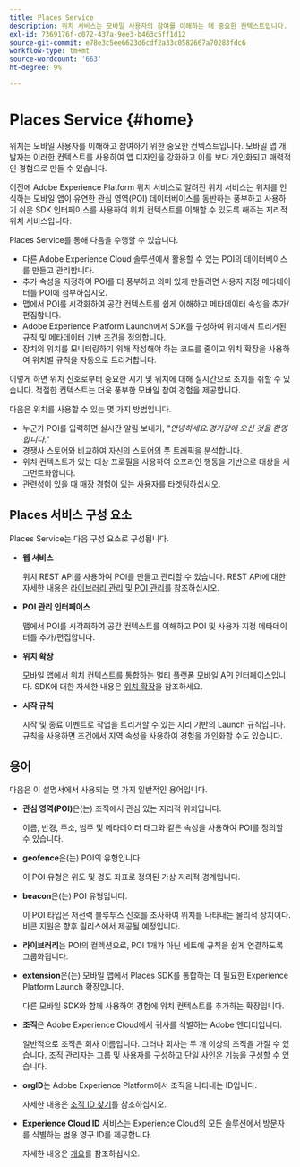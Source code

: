 ```yaml
---
title: Places Service
description: 위치 서비스는 모바일 사용자의 참여를 이해하는 데 중요한 컨텍스트입니다. 모바일 앱 개발자는 이러한 컨텍스트를 사용하여 앱 디자인을 강화하고 이를 보다 개인화되고 매력적인 경험으로 만들 수 있습니다.
exl-id: 7369176f-c072-437a-9ee3-b463c5ff1d12
source-git-commit: e78e3c5ee6623d6cdf2a33c0582667a70283fdc6
workflow-type: tm+mt
source-wordcount: '663'
ht-degree: 9%

---
```


# Places Service {#home}

위치는 모바일 사용자를 이해하고 참여하기 위한 중요한 컨텍스트입니다. 모바일 앱 개발자는 이러한 컨텍스트를 사용하여 앱 디자인을 강화하고 이를 보다 개인화되고 매력적인 경험으로 만들 수 있습니다.

이전에 Adobe Experience Platform 위치 서비스로 알려진 위치 서비스는 위치를 인식하는 모바일 앱이 유연한 관심 영역(POI) 데이터베이스를 동반하는 풍부하고 사용하기 쉬운 SDK 인터페이스를 사용하여 위치 컨텍스트를 이해할 수 있도록 해주는 지리적 위치 서비스입니다.

Places Service를 통해 다음을 수행할 수 있습니다.

* 다른 Adobe Experience Cloud 솔루션에서 활용할 수 있는 POI의 데이터베이스를 만들고 관리합니다.
* 추가 속성을 지정하여 POI를 더 풍부하고 의미 있게 만들려면 사용자 지정 메타데이터를 POI에 첨부하십시오.
* 맵에서 POI를 시각화하여 공간 컨텍스트를 쉽게 이해하고 메타데이터 속성을 추가/편집합니다.
* Adobe Experience Platform Launch에서 SDK를 구성하여 위치에서 트리거된 규칙 및 메타데이터 기반 조건을 정의합니다.
* 장치의 위치를 모니터링하기 위해 작성해야 하는 코드를 줄이고 위치 확장을 사용하여 위치별 규칙을 자동으로 트리거합니다.

이렇게 하면 위치 신호로부터 중요한 시기 및 위치에 대해 실시간으로 조치를 취할 수 있습니다. 적절한 컨텍스트는 더욱 풍부한 모바일 참여 경험을 제공합니다.

다음은 위치를 사용할 수 있는 몇 가지 방법입니다.

* 누군가 POI를 입력하면 실시간 알림 보내기, *&quot;안녕하세요.경기장에 오신 것을 환영합니다.&quot;*
* 경쟁사 스토어와 비교하여 자신의 스토어의 풋 트래픽을 분석합니다.
* 위치 컨텍스트가 있는 대상 프로필을 사용하여 오프라인 행동을 기반으로 대상을 세그먼트화합니다.
* 관련성이 있을 때 매장 경험이 있는 사용자를 타겟팅하십시오.

## Places 서비스 구성 요소

Places Service는 다음 구성 요소로 구성됩니다.

* **웹 서비스**

  위치 REST API를 사용하여 POI를 만들고 관리할 수 있습니다. REST API에 대한 자세한 내용은 [라이브러리 관리](/help/web-service-api/api-usage/manage-libraries/manage-libraries.md) 및 [POI 관리](/help/web-service-api/api-usage/manage-pois/manage-pois.md)를 참조하십시오.

* **POI 관리 인터페이스**

  맵에서 POI를 시각화하여 공간 컨텍스트를 이해하고 POI 및 사용자 지정 메타데이터를 추가/편집합니다.

* **위치 확장**

  모바일 앱에서 위치 컨텍스트를 통합하는 멀티 플랫폼 모바일 API 인터페이스입니다. SDK에 대한 자세한 내용은 [위치 확장](/help/places-ext-aep-sdks/places-extension/places-extension.md)을 참조하세요.

* **시작 규칙**

  시작 및 종료 이벤트로 작업을 트리거할 수 있는 지리 기반의 Launch 규칙입니다. 규칙을 사용하면 조건에서 지역 속성을 사용하여 경험을 개인화할 수도 있습니다.

## 용어

다음은 이 설명서에서 사용되는 몇 가지 일반적인 용어입니다.

* **관심 영역(POI)**&#x200B;은(는) 조직에서 관심 있는 지리적 위치입니다.

  이름, 반경, 주소, 범주 및 메타데이터 태그와 같은 속성을 사용하여 POI를 정의할 수 있습니다.

* **geofence**&#x200B;은(는) POI의 유형입니다.

  이 POI 유형은 위도 및 경도 좌표로 정의된 가상 지리적 경계입니다.

* **beacon**&#x200B;은(는) POI 유형입니다.

  이 POI 타입은 저전력 블루투스 신호를 조사하여 위치를 나타내는 물리적 장치이다. 비콘 지원은 향후 릴리스에서 제공될 예정입니다.

* **라이브러리**&#x200B;는 POI의 컬렉션으로, POI 1개가 아닌 세트에 규칙을 쉽게 연결하도록 그룹화됩니다.

* **extension**&#x200B;은(는) 모바일 앱에서 Places SDK를 통합하는 데 필요한 Experience Platform Launch 확장입니다.

  다른 모바일 SDK와 함께 사용하여 경험에 위치 컨텍스트를 추가하는 확장입니다.

* **조직**&#x200B;은 Adobe Experience Cloud에서 귀사를 식별하는 Adobe 엔티티입니다.

  일반적으로 조직은 회사 이름입니다. 그러나 회사는 두 개 이상의 조직을 가질 수 있습니다. 조직 관리자는 그룹 및 사용자를 구성하고 단일 사인온 기능을 구성할 수 있습니다.

* **orgID**&#x200B;는 Adobe Experience Platform에서 조직을 나타내는 ID입니다.

  자세한 내용은 [조직 ID 찾기](https://forums.adobe.com/thread/2339895)를 참조하십시오.

* **Experience Cloud ID** 서비스는 Experience Cloud의 모든 솔루션에서 방문자를 식별하는 범용 영구 ID를 제공합니다.

  자세한 내용은 [개요](https://experienceleague.adobe.com/docs/id-service/using/intro/overview.html?lang=ko-KR)를 참조하십시오.

